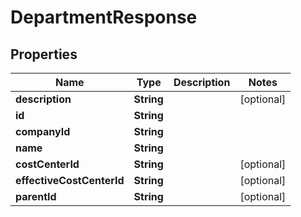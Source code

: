 

# DepartmentResponse


## Properties

| Name | Type | Description | Notes |
|------------ | ------------- | ------------- | -------------|
|**description** | **String** |  |  [optional] |
|**id** | **String** |  |  |
|**companyId** | **String** |  |  |
|**name** | **String** |  |  |
|**costCenterId** | **String** |  |  [optional] |
|**effectiveCostCenterId** | **String** |  |  [optional] |
|**parentId** | **String** |  |  [optional] |



